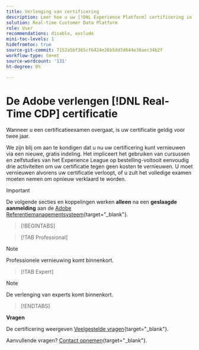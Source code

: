 ```yaml
---
title: Verlenging van certificering
description: Leer hoe u uw [!DNL Experience Platform] certificering in [!DNL Real-Time Customer Data Platform].
solution: Real-time Customer Data Platform
role: User
recommendations: disable, exclude
mini-toc-levels: 1
hidefromtoc: true
source-git-commit: 7152a5bf365cf6424e26b5dd7d644e38aec34b2f
workflow-type: tm+mt
source-wordcount: '131'
ht-degree: 0%

---
```


# De Adobe verlengen [!DNL Real-Time CDP] certificatie

Wanneer u een certificatieexamen overgaat, is uw certificatie geldig voor twee jaar.

We zijn blij om aan te kondigen dat u nu uw certificering kunt vernieuwen via een nieuwe, gratis indeling. Het impliceert het gebruiken van cursussen en zelfstudies van het Experience League op bestelling-voltooit eenvoudig drie activiteiten om uw certificatie tegen geen kosten te vernieuwen. U moet vernieuwen alvorens uw certificatie verloopt, of u zult het volledige examen moeten nemen om opnieuw verklaard te worden.

>[!IMPORTANT]
>
>De volgende secties en koppelingen werken **alleen** na een **geslaagde aanmelding** aan de [Adobe Referentiemanagementsysteem](http://www.certmetrics.com/adobe){target="_blank"}.

>[!BEGINTABS]

>[!TAB Professional]

>[!NOTE]
>
>Professionele vernieuwing komt binnenkort.

>[!TAB Expert]

>[!NOTE]
>
>De verlenging van experts komt binnenkort.

>[!ENDTABS]

**Vragen**

De certificering weergeven [Veelgestelde vragen](https://experienceleague.adobe.com/docs/certification/certification/faq.html?lang=en){target="_blank"}.

Aanvullende vragen? [Contact opnemen](mailto:certif@adobe.com){target="_blank"}.
